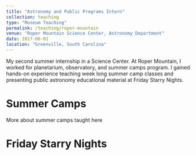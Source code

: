 ```yaml
---
title: "Astronomy and Public Programs Intern"
collection: teaching
type: "Museum Teaching"
permalink: /teaching/roper-mountain
venue: "Roper Mountain Science Center, Astronomy Department"
date: 2017-06-01
location: "Greenville, South Carolina"
---
```


My second summer internship in a Science Center. At Roper Mountain, I worked for planetarium, observatory, and summer camps program. I gained hands-on experience teaching week long summer camp classes and presenting public astronomy educational material at Friday Starry Nights.

Summer Camps
======

More about summer camps taught here

Friday Starry Nights
======

